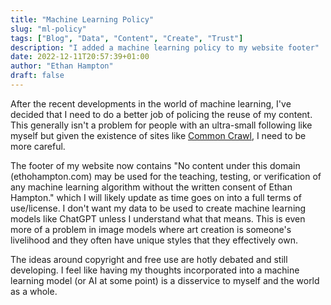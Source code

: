 ```yaml
---
title: "Machine Learning Policy"
slug: "ml-policy"
tags: ["Blog", "Data", "Content", "Create", "Trust"]
description: "I added a machine learning policy to my website footer"
date: 2022-12-11T20:57:39+01:00
author: "Ethan Hampton"
draft: false
---
```

After the recent developments in the world of machine learning, I've decided that I need to do a better job of policing the reuse of my content. This generally isn't a problem for people with an ultra-small following like myself but given the existence of sites like [Common Crawl](https://commoncrawl.org/), I need to be more careful.

The footer of my website now contains "No content under this domain (ethohampton.com) may be used for the teaching, testing, or verification of any machine learning algorithm without the written consent of Ethan Hampton." which I will likely update as time goes on into a full terms of use/license. I don't want my data to be used to create machine learning models like ChatGPT unless I understand what that means. This is even more of a problem in image models where art creation is someone's livelihood and they often have unique styles that they effectively own.

The ideas around copyright and free use are hotly debated and still developing. I feel like having my thoughts incorporated into a machine learning model (or AI at some point) is a disservice to myself and the world as a whole.